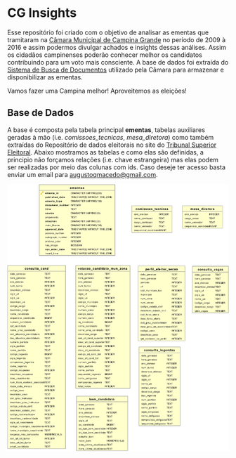 # CG Insights

Esse repositório foi criado com o objetivo de analisar as ementas que tramitaram na [Câmara Municipal de Campina Grande](https://www.campinagrande.pb.leg.br/) no período de 2009 à 2016 e assim podermos divulgar achados e insights dessas análises. Assim os cidadãos campinenses poderão conhecer melhor os candidatos contribuindo para um voto mais consciente. 
A base de dados foi extraída do [Sistema de Busca de Documentos](http://187.115.174.90:8080/ScanLexWeb/) utilizado pela Câmara para armazenar e disponibilizar as ementas. 

Vamos fazer uma Campina melhor! Aproveitemos as eleições!

## Base de Dados
A base é composta pela tabela principal **ementas**, tabelas auxiliares geradas à mão (i.e. *comissoes_tecnicas*, *mesa_diretora*) como também extraídas do Repositório de dados eleitorais no site do [Tribunal Superior Eleitoral](http://www.tse.jus.br/eleicoes/estatisticas/repositorio-de-dados-eleitorais). Abaixo mostramos as tabelas e como elas são definidas, a principio não forçamos relações (i.e. chave estrangeira) mas elas podem ser realizadas por meio das colunas com ids. Caso deseje ter acesso basta enviar um email para augustoqmacedo@gmail.com.

![Camara Data Model](docs/camara_data_model.png)

